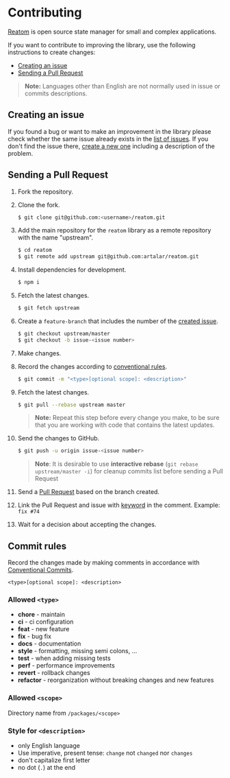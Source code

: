 # Contributing
[Reatom](https://github.com/artalar/reatom) is open source state manager for small and complex applications. 

If you want to contribute to improving the library, use the following instructions to create changes:

- [Creating an issue](#creating-an-issue)
- [Sending a Pull Request](#sending-a-pull-request)

> **Note:** Languages other than English are not normally used in issue or commits descriptions.

## Creating an issue

If you found a bug or want to make an improvement in the library please check whether the same issue already exists in the [list of issues](https://github.com/artalar/reatom/issues). If you don't find the issue there, [create a new one](https://github.com/artalar/reatom/issues/new) including a description of the problem.


## Sending a Pull Request
1. Fork the repository.
2. Clone the fork.

    ```bash
    $ git clone git@github.com:<username>/reatom.git
    ```

3. Add the main repository for the `reatom` library as a remote repository with the name "upstream".

    ```bash
    $ cd reatom
    $ git remote add upstream git@github.com:artalar/reatom.git
    ```
4. Install dependencies for development.
    ```bash
    $ npm i
    ```

5. Fetch the latest changes.

    ```bash
    $ git fetch upstream
    ```

6. Create a `feature-branch` that includes the number of the [created issue](#creating-an-issue).

    ```bash
    $ git checkout upstream/master
    $ git checkout -b issue-<issue number>
    ```

7. Make changes.
8. Record the changes according to [conventional rules](#commit-rules).

    ```bash
    $ git commit -m "<type>[optional scope]: <description>"
    ```

9. Fetch the latest changes.

    ```bash
    $ git pull --rebase upstream master
    ```
    > **Note:** Repeat this step before every change you make, to be sure that you are working with code that contains the latest updates.

10. Send the changes to GitHub.

    ```bash
    $ git push -u origin issue-<issue number>
    ```
    > **Note**: It is desirable to use **interactive rebase** (`git rebase upstream/master -i`) for cleanup commits list before sending a Pull Request

11. Send a [Pull Request](https://github.com/artalar/reatom/compare) based on the branch created.
12. Link the Pull Request and issue with [keyword](https://help.github.com/en/articles/closing-issues-using-keywords) in the comment. Example: `fix #74`
13. Wait for a decision about accepting the changes.


## Commit rules
Record the changes made by making comments in accordance with [Conventional Commits](https://conventionalcommits.org).
```
<type>[optional scope]: <description>
```

### Allowed `<type>`
- **chore** - maintain
- **ci** - ci configuration
- **feat** - new feature
- **fix** - bug fix
- **docs** - documentation
- **style** - formatting, missing semi colons, …
- **test** - when adding missing tests
- **perf** - performance improvements
- **revert** - rollback changes
- **refactor** - reorganization without breaking changes and new features

### Allowed `<scope>`
Directory name from `/packages/<scope>`

### Style for `<description>`
- only English language
- Use imperative, present tense:  `change` not `changed` nor `changes`
- don't capitalize first letter
- no dot (`.`) at the end
